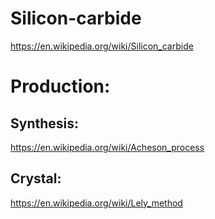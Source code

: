 # Silicon-carbide
https://en.wikipedia.org/wiki/Silicon_carbide

# Production:
## Synthesis:
https://en.wikipedia.org/wiki/Acheson_process

## Crystal:
https://en.wikipedia.org/wiki/Lely_method
